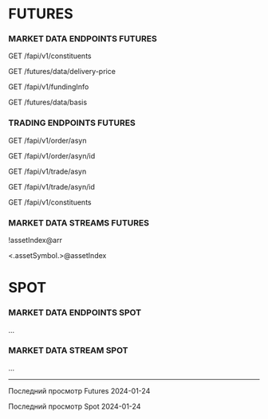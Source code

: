 # FUTURES

### MARKET DATA ENDPOINTS FUTURES

GET /fapi/v1/constituents

GET /futures/data/delivery-price

GET /fapi/v1/fundingInfo

GET /futures/data/basis

### TRADING ENDPOINTS FUTURES

GET /fapi/v1/order/asyn

GET /fapi/v1/order/asyn/id

GET /fapi/v1/trade/asyn

GET /fapi/v1/trade/asyn/id

GET /fapi/v1/constituents

### MARKET DATA STREAMS FUTURES

!assetIndex@arr

<.assetSymbol.>@assetIndex

# SPOT

### MARKET DATA ENDPOINTS SPOT

...

### MARKET DATA STREAM SPOT

...

---

Последний просмотр Futures 2024-01-24

Последний просмотр Spot 2024-01-24
